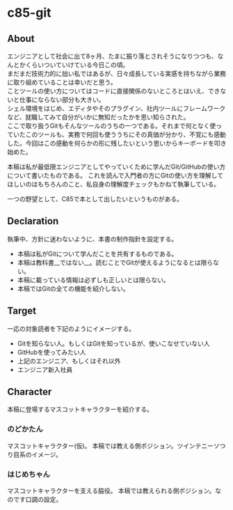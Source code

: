 c85-git
======

## About
エンジニアとして社会に出て8ヶ月、たまに振り落とされそうになりつつも、なんとかくらいついていけている今日この頃。<br />
まだまだ技術力的に拙い私ではあるが、日々成長している実感を持ちながら業務に取り組めていることは幸いだと思う。<br />
ことツールの使い方についてはコードに直接関係のないところとはいえ、できないと仕事にならない部分も大きい。<br />
シェル環境をはじめ、エディタやそのプラグイン、社内ツールにフレームワークなど、就職してみて自分がいかに無知だったかを思い知らされた。<br />
ここで取り扱うGitもそんなツールのうちの一つである。それまで何となく使っていたこのツールも、実務で何回も使ううちにその真価が分かり、不覚にも感動した。今回はこの感動を何らかの形に残したいという思いからキーボードを叩き始めた。

本稿は私が最低限エンジニアとしてやっていくために学んだGit/GitHubの使い方について書いたものである。
これを読んで入門者の方にGitの使い方を理解してほしいのはもちろんのこと、私自身の理解度チェックもかねて執筆している。

一つの野望として、C85で本として出したいというものがある。

## Declaration
執筆中、方針に迷わないように、本書の制作指針を設定する。

- 本稿は私がGitについて学んだことを共有するものである。
- 本稿は教科書__ではない__。読むことでGitが使えるようになるとは限らない。
- 本稿に載っている情報は必ずしも正しいとは限らない。
- 本稿ではGitの全ての機能を紹介しない。

## Target
一応の対象読者を下記のようにイメージする。

- Gitを知らない人。もしくはGitを知っているが、使いこなせていない人
- GitHubを使ってみたい人
- 上記のエンジニア、もしくはそれ以外
- エンジニア新入社員

## Character
本稿に登場するマスコットキャラクターを紹介する。

### のどかたん
マスコットキャラクター(仮)。
本稿では教える側ポジション。ツインテニーソつり目系のイメージ。

### はじめちゃん
マスコットキャラクターを支える脇役。
本稿では教えられる側ポジション。なのです口調の設定。
